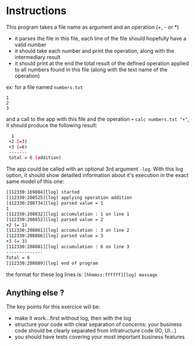 # Instructions  

This program takes a file name as argument and an operation (+, - or *) 
- it parses the file in this file, each line of the file should hopefully have a valid number
- it should take each number and print the operation, along with the intermediary result
- it should print at the end the total result of the defined operation applied to
all numbers found in this file (along with the text name of the operation)

ex:
for a file named `numbers.txt`
```csv
1
2
3
```

and a call to the app with this file and the operation `+` `calc numbers.txt "+"`, it should produce the following result:

```bash
  1
 +2 (=3)
 +3 (=6)
 -------
 total = 6 (addition)
```

The app could be called with an optional 3rd argument `-log`. With this log option, it should show detailled information about it's execution in the exact same model of this one:

```bash
[112330:169804][log] started
[112330:208525][log] applying operation addition
[112330:208734][log] parsed value = 1
1
[112330:208832][log] accumulation : 1 on line 1
[112330:208852][log] parsed value = 2
+2 (= 1)
[112330:208861][log] accumulation : 3 on line 2
[112330:208866][log] parsed value = 3
+3 (= 3)
[112330:208881][log] accumulation : 6 on line 3
--------------
Total = 6
[112330:208889][log] end of program
```

the format for these log lines is:
`[hhmmss:ffffff][log] message`


## Anything else ?

The key points for this exercice will be:

- make it work...first without log, then with the log
- structure your code with clear separation of concerns: your business code should be clearly separated from infratructure code (IO, UI...)
- you should have tests covering your most important business features 